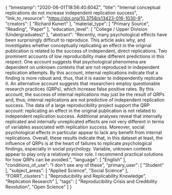 {
    "timestamp": "2020-06-01T18:56:40.604Z",
    "title": "Internal conceptual replications do not increase independent replication success",
    "link_to_resource": "https://doi.org/10.3758/s13423-016-1030-9",
    "creators": [
        "Richard Kunert"
    ],
    "material_type": [
        "Primary Source",
        "Reading",
        "Paper"
    ],
    "education_level": [
        "College / Upper Division (Undergraduates)"
    ],
    "abstract": "Recently, many psychological effects have been surprisingly difficult to reproduce. This article asks why, and investigates whether conceptually replicating an effect in the original publication is related to the success of independent, direct replications. Two prominent accounts of low reproducibility make different predictions in this respect. One account suggests that psychological phenomena are dependent on unknown contexts that are not reproduced in independent replication attempts. By this account, internal replications indicate that a finding is more robust and, thus, that it is easier to independently replicate it. An alternative account suggests that researchers employ questionable research practices (QRPs), which increase false positive rates. By this account, the success of internal replications may just be the result of QRPs and, thus, internal replications are not predictive of independent replication success. The data of a large reproducibility project support the QRP account: replicating an effect in the original publication is not related to independent replication success. Additional analyses reveal that internally replicated and internally unreplicated effects are not very different in terms of variables associated with replication success. Moreover, social psychological effects in particular appear to lack any benefit from internal replications. Overall, these results indicate that, in this dataset at least, the influence of QRPs is at the heart of failures to replicate psychological findings, especially in social psychology. Variable, unknown contexts appear to play only a relatively minor role. I recommend practical solutions for how QRPs can be avoided.",
    "language": [
        "English"
    ],
    "conditions_of_use": "I don't see any of these",
    "primary_user": [
        "Student"
    ],
    "subject_areas": [
        "Applied Science",
        "Social Science"
    ],
    "FORRT_clusters": [
        "Reproducibility and Replicability Knowledge",
        "Replication Research"
    ],
    "tags": [
        "Reproducibility Crisis and Credibility Revolution",
        "Open Science"
    ]
}
